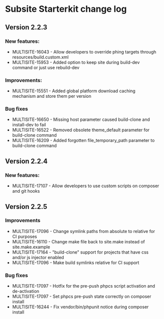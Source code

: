 # Subsite Starterkit change log

## Version 2.2.3

### New features:
  * MULTISITE-16043 - Allow developers to override phing targets through resources/build.custom.xml
  * MULTISITE-15953 - Added option to keep site during build-dev command or just use rebuild-dev

### Improvements:
  * MULTISITE-15551 - Added global platform download caching mechanism and store them per version

### Bug fixes
  * MULTISITE-16650 - Missing host parameter caused build-clone and install-dev to fail
  * MULTISITE-16522 - Removed obsolete theme_default parameter for build-clone command
  * MULTISITE-16209 - Added forgotten file_temporary_path parameter to build-clone command


## Version 2.2.4

### New features:
  * MULTISITE-17107 - Allow developers to use custom scripts on composer and git hooks


## Version 2.2.5

### Improvements
  * MULTISITE-17096 - Change symlink paths from absolute to relative for CI purposes
  * MULTISITE-16110 - Change make file back to site.make instead of site.make.example
  * MULTISITE-17164 - "build-clone" support for projects that have css and/or js injector enabled
  * MULTISITE-17096 - Make build symlinks relative for CI support

### Bug fixes
  * MULTISITE-17097 - Hotfix for the pre-push phpcs script activation and de-activation
  * MULTISITE-17097 - Set phpcs pre-push state correctly on composer install
  * MULTISITE-16244 - Fix vendor/bin/phpunit notice during composer install

